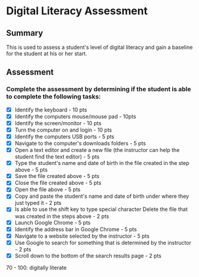 # Digital Literacy Assessment

## Summary

This is used to assess a student's level of digital literacy and gain a baseline for the student at his or her start.

## Assessment

### Complete the assessment by determining if the student is able to complete the following tasks: 

- [x] Identify the keyboard - 10 pts
- [x] Identify the computers mouse/mouse pad - 10pts
- [x] Identify the screen/monitor - 10 pts
- [x] Turn the computer on and login - 10 pts
- [x] Identify the computers USB ports - 5 pts
- [x] Navigate to the computer's downloads folders - 5 pts
- [x] Open a text editor and create a new file (the instructor can help the student find the text editor) - 5 pts
- [x] Type the student's name and date of birth in the file created in the step above - 5 pts
- [x] Save the file created above - 5 pts
- [x] Close the file created above - 5 pts
- [x] Open the file above - 5 pts
- [x] Copy and paste the student's name and date of birth under where they just typed it - 2 pts 
- [x] Is able to use the shift key to type special character Delete the file that was created in the steps above - 2 pts
- [x] Launch Google Chrome - 5 pts
- [x] Identify the address bar in Google Chrome - 5 pts
- [x] Navigate to a website selected by the instructor - 5 pts
- [x] Use Google to search for something that is determined by the instructor - 2 pts
- [x] Scroll down to the bottom of the search results page - 2 pts

70 - 100: digitally literate

